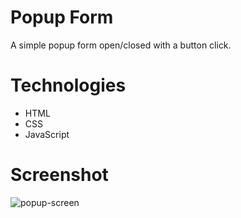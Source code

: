 # Popup Form
A simple popup form open/closed with a button click.

# Technologies
* HTML
* CSS
* JavaScript

# Screenshot
![popup-screen](https://user-images.githubusercontent.com/64335245/120722610-9f7ef180-c495-11eb-8ce4-61ad953af82e.PNG)
